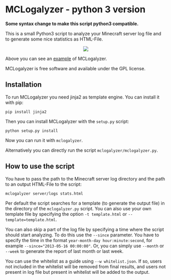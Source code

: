 # MCLogalyzer - python 3 version #

**Some syntax change to make this script python3 compatible.**

This is a small Python3 script to analyze your Minecraft server log file and to
generate some nice statistics as HTML-File.

<div align="center">
    <a href="http://mclogalyzer.mapcrafter.org/example"><img src="http://i.imgur.com/GkKY9T6.png" /></a>
</div>

Above you can see an [example](http://mclogalyzer.mapcrafter.org/example) of MCLogalyzer.

MCLogalyzer is free software and available under the GPL license.

## Installation ##

To run MCLogalyzer you need jinja2 as template engine. You can install it with
pip:

```
pip install jinja2
```

Then you can install MCLogalyzer with the `setup.py` script:

```
python setup.py install 
```

Now you can run it with `mclogalyzer`.

Alternatively you can directly run the script `mclogalyzer/mclogalyzer.py`.

## How to use the script ##

You have to pass the path to the Minecraft server log directory and the path to an
output HTML-File to the script:

```
mclogalyzer server/logs stats.html
```

Per default the script searches for a template (to generate the output file) in
the directory of the `mclogalyzer.py` script. You can also use your own
template file by specifying the option `-t template.html` or
`--template=template.html`.

You can also skip a part of the log file by specifying a time where the script
should start analyzing. To do this use the `--since` parameter. You have to
specify the time in the format `year-month-day hour:minute:second`, for example
`--since="2013-05-16 00:00:00"`. Or, you can simply use `--month` or `--week` 
to generate the report of last month or last week.

You can use the whitelist as a guide using `--w whitelist.json`. If so, users
not included in the whitelist will be removed from final results, and users not
present in log file but present in whitelist will be added to the output.
